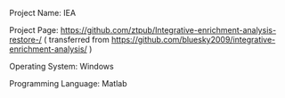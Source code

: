 
Project Name: IEA

Project Page: https://github.com/ztpub/Integrative-enrichment-analysis-restore-/
              ( transferred from https://github.com/bluesky2009/integrative-enrichment-analysis/ )

Operating System: Windows

Programming Language: Matlab
